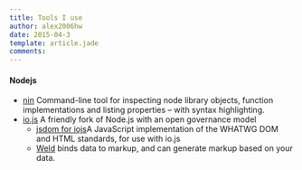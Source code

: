 ```yaml
---
title: Tools I use
author: alex2006hw
date: 2015-04-3
template: article.jade
comments: 
---
```


#### Nodejs
- [nin](https://github.com/timoxley/nim) Command-line tool for inspecting node library objects, function implementations and listing properties – with syntax highlighting.
- [io.js](https://github.com/iojs/io.js.git) A friendly fork of Node.js with an open governance model
  - [jsdom for iojs](https://github.com/tmpvar/jsdom)A JavaScript implementation of the WHATWG DOM and HTML standards, for use with io.js
  - [Weld](https://github.com/tmpvar/weld) binds data to markup, and can generate markup based on your data.
